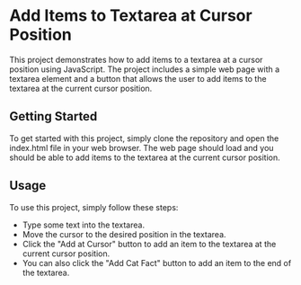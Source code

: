# Add Items to Textarea at Cursor Position

This project demonstrates how to add items to a textarea at a cursor position using JavaScript. The project includes a simple web page with a textarea element and a button that allows the user to add items to the textarea at the current cursor position.

## Getting Started

To get started with this project, simply clone the repository and open the index.html file in your web browser. The web page should load and you should be able to add items to the textarea at the current cursor position.

## Usage

To use this project, simply follow these steps:

- Type some text into the textarea.
- Move the cursor to the desired position in the textarea.
- Click the "Add at Cursor" button to add an item to the textarea at the current cursor position.
- You can also click the "Add Cat Fact" button to add an item to the end of the textarea.
